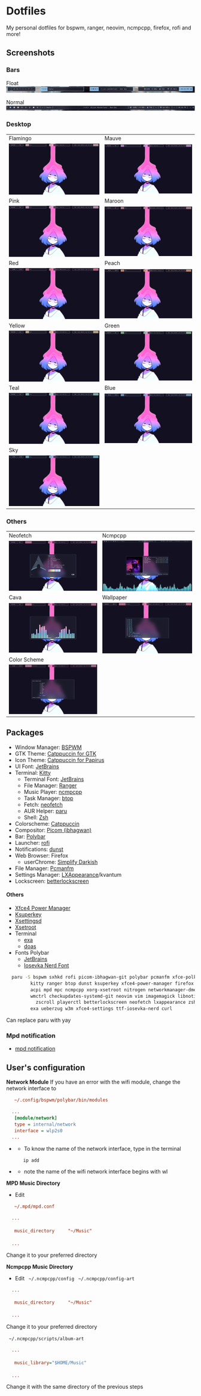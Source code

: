 # Dotfiles
My personal dotfiles for bspwm, ranger, neovim, ncmpcpp, firefox, rofi and more!

## Screenshots
### Bars
Float
![Float](https://raw.githubusercontent.com/MoisesMP/dotfiles/main/Screenshots/bar-float.png)

Normal
![Float](https://raw.githubusercontent.com/MoisesMP/dotfiles/main/Screenshots/bar-normal.png)

### Desktop
|  |  |
|-|-|
|Flamingo|Mauve|
| ![Flamingo](https://raw.githubusercontent.com/MoisesMP/dotfiles/main/Screenshots/Flamingo.png) | ![Mauve](https://raw.githubusercontent.com/MoisesMP/dotfiles/main/Screenshots/Mauve.png) |
|Pink|Maroon|
| ![Pink](https://raw.githubusercontent.com/MoisesMP/dotfiles/main/Screenshots/Pink.png) | ![Maroon](https://raw.githubusercontent.com/MoisesMP/dotfiles/main/Screenshots/Maroon.png) |
|Red|Peach|
| ![Red](https://raw.githubusercontent.com/MoisesMP/dotfiles/main/Screenshots/Red.png) | ![Peach](https://raw.githubusercontent.com/MoisesMP/dotfiles/main/Screenshots/Peach.png) |
|Yellow|Green|
| ![Yellow](https://raw.githubusercontent.com/MoisesMP/dotfiles/main/Screenshots/Yellow.png) | ![Green](https://raw.githubusercontent.com/MoisesMP/dotfiles/main/Screenshots/Green.png) |
|Teal|Blue|
| ![Teal](https://raw.githubusercontent.com/MoisesMP/dotfiles/main/Screenshots/Teal.png) | ![Blue](https://raw.githubusercontent.com/MoisesMP/dotfiles/main/Screenshots/Blue.png) |
|Sky|  |
| ![Sky](https://raw.githubusercontent.com/MoisesMP/dotfiles/main/Screenshots/Sky.png) |  |

### Others
|  |  |
|-|-|
|Neofetch|Ncmpcpp|
| ![Neofetch](https://raw.githubusercontent.com/MoisesMP/dotfiles/main/Screenshots/Neofetch.png) | ![Ncmpcpp](https://raw.githubusercontent.com/MoisesMP/dotfiles/main/Screenshots/Ncmpcpp.png) |
|Cava|Wallpaper|
| ![Cava](https://raw.githubusercontent.com/MoisesMP/dotfiles/main/Screenshots/Cava.png) | ![Wallpaper](https://raw.githubusercontent.com/MoisesMP/dotfiles/main/Screenshots/Wallpaper.png) |
|Color Scheme| |
| ![Color](https://raw.githubusercontent.com/MoisesMP/dotfiles/main/Screenshots/Color.png) |  |

## Packages
- Window Manager: [BSPWM](https://github.com/baskerville/bspwm) 
- GTK Theme: [Catppuccin for GTK](https://github.com/catppuccin/gtk)
- Icon Theme: [Catppuccin for Papirus](https://github.com/catppuccin/papirus-folders)
- UI Font: [JetBrains](https://www.jetbrains.com/es-es/lp/mono/) 
- Terminal: [Kitty](https://sw.kovidgoyal.net/kitty/) 
   - Terminal Font: [JetBrains](https://www.jetbrains.com/es-es/lp/mono/) 
   - File Manager: [Ranger](https://github.com/ranger/ranger) 
   - Music Player: [ncmpcpp](https://rybczak.net/ncmpcpp/) 
   - Task Manager: [btop](https://github.com/aristocratos/btop) 
   - Fetch: [neofetch](https://github.com/dylanaraps/neofetch) 
   - AUR Helper: [paru](https://github.com/Morganamilo/paru) 
   - Shell: [Zsh](https://www.zsh.org/)   
- Colorscheme: [Catppuccin](https://github.com/catppuccin/catppuccin) 
- Compositor: [Picom (ibhagwan)](https://github.com/ibhagwan/picom) 
- Bar: [Polybar](https://github.com/polybar/polybar) 
- Launcher: [rofi](https://github.com/davatorium/rofi)
- Notifications: [dunst](https://dunst-project.org/)
- Web Browser: Firefox
  - userChrome: [Simplify Darkish](https://github.com/CristianDragos/FirefoxThemes)  
- File Manager: [Pcmanfm](https://wiki.lxde.org/en/PCManFM) 
- Settings Manager: [LXAppearance](https://wiki.lxde.org/en/LXAppearance)/kvantum
- Lockscreen: [betterlockscreen](https://github.com/betterlockscreen/betterlockscreen) 
#### Others
- [Xfce4 Power Manager](https://docs.xfce.org/xfce/xfce4-power-manager/start)
- [Ksuperkey](https://github.com/hanschen/ksuperkey)
- [Xsettingsd](https://github.com/derat/xsettingsd)
- [Xsetroot](https://www.x.org/archive/X11R7.5/doc/man/man1/xsetroot.1.html)
- Terminal
   - [exa](https://github.com/ogham/exa)
   - [doas](https://github.com/slicer69/doas)
- Fonts Polybar
   - [JetBrains](https://www.jetbrains.com/es-es/lp/mono/)
   - [Iosevka Nerd Font](https://github.com/ryanoasis/nerd-fonts)
 
 
 ```sh
   paru -S bspwm sxhkd rofi picom-ibhagwan-git polybar pcmanfm xfce-polkit       \
          kitty ranger btop dunst ksuperkey xfce4-power-manager firefox          \
          acpi mpd mpc ncmpcpp xorg-xsetroot nitrogen networkmanager-dmenu-git   \
          wmctrl checkupdates-systemd-git neovim vim imagemagick libnotify xclip \
            zscroll playerctl betterlockscreen neofetch lxappearance zsh cava    \
          exa ueberzug w3m xfce4-settings ttf-iosevka-nerd curl 
```
Can replace paru with yay

### Mpd notification

- [mpd notification](https://github.com/eworm-de/mpd-notification)

## User's configuration
**Network Module**
If you have an error with the wifi module, change the network interface to
```cfg
   ~/.config/bspwm/polybar/bin/modules
```
```cfg
  ...
   [module/network]
   type = internal/network
   interface = wlp2s0
  ...
 ```

   - - To know the name of the network interface, type in the terminal
      ```sh
         ip add
      ```
   - - note the name of the wifi network interface begins with wl

**MPD Music Directory**
- Edit
```cfg
   ~/.mpd/mpd.conf
```
```cfg
  ...
  
   music_directory     "~/Music"
  
  ...
 ```
Change it to your preferred directory

**Ncmpcpp Music Directory**
- Edit
` ~/.ncmpcpp/config`
` ~/.ncmpcpp/config-art`
```cfg
  ...
  
   music_directory     "~/Music"
  
  ...
 ```
 Change it to your preferred directory
 
 ` ~/.ncmpcpp/scripts/album-art`
 
```cfg
  ...
  
   music_library="$HOME/Music"
  
  ...
 ```
 Change it with the same directory of the previous steps
